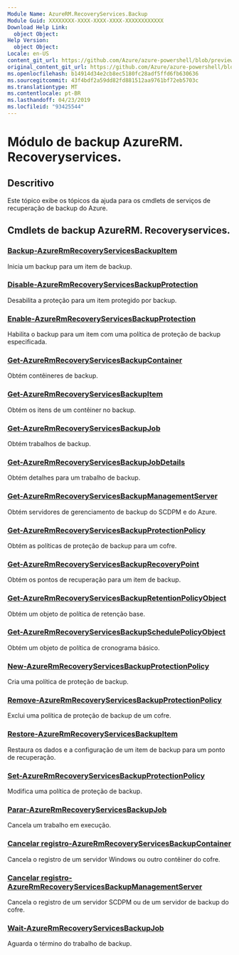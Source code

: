 ```yaml
---
Module Name: AzureRM.RecoveryServices.Backup
Module Guid: XXXXXXXX-XXXX-XXXX-XXXX-XXXXXXXXXXXX
Download Help Link:
  object Object: 
Help Version:
  object Object: 
Locale: en-US
content_git_url: https://github.com/Azure/azure-powershell/blob/preview/src/ResourceManager/RecoveryServices.Backup/Commands.RecoveryServices.Backup/help/AzureRM.RecoveryServices.Backup.md
original_content_git_url: https://github.com/Azure/azure-powershell/blob/preview/src/ResourceManager/RecoveryServices.Backup/Commands.RecoveryServices.Backup/help/AzureRM.RecoveryServices.Backup.md
ms.openlocfilehash: b14914d34e2cb8ec5180fc28adf5ffd6fb630636
ms.sourcegitcommit: 43f4bdf2a59dd82fd881512aa9761bf72eb5703c
ms.translationtype: MT
ms.contentlocale: pt-BR
ms.lasthandoff: 04/23/2019
ms.locfileid: "93425544"
---
```

# Módulo de backup AzureRM. Recoveryservices.
## Descritivo
Este tópico exibe os tópicos da ajuda para os cmdlets de serviços de recuperação de backup do Azure.

## Cmdlets de backup AzureRM. Recoveryservices.
### [Backup-AzureRmRecoveryServicesBackupItem](Backup-AzureRmRecoveryServicesBackupItem.md)
Inicia um backup para um item de backup.

### [Disable-AzureRmRecoveryServicesBackupProtection](Disable-AzureRmRecoveryServicesBackupProtection.md)
Desabilita a proteção para um item protegido por backup.

### [Enable-AzureRmRecoveryServicesBackupProtection](Enable-AzureRmRecoveryServicesBackupProtection.md)
Habilita o backup para um item com uma política de proteção de backup especificada.

### [Get-AzureRmRecoveryServicesBackupContainer](Get-AzureRmRecoveryServicesBackupContainer.md)
Obtém contêineres de backup.

### [Get-AzureRmRecoveryServicesBackupItem](Get-AzureRmRecoveryServicesBackupItem.md)
Obtém os itens de um contêiner no backup.

### [Get-AzureRmRecoveryServicesBackupJob](Get-AzureRmRecoveryServicesBackupJob.md)
Obtém trabalhos de backup.

### [Get-AzureRmRecoveryServicesBackupJobDetails](Get-AzureRmRecoveryServicesBackupJobDetails.md)
Obtém detalhes para um trabalho de backup.

### [Get-AzureRmRecoveryServicesBackupManagementServer](Get-AzureRmRecoveryServicesBackupManagementServer.md)
Obtém servidores de gerenciamento de backup do SCDPM e do Azure.

### [Get-AzureRmRecoveryServicesBackupProtectionPolicy](Get-AzureRmRecoveryServicesBackupProtectionPolicy.md)
Obtém as políticas de proteção de backup para um cofre.

### [Get-AzureRmRecoveryServicesBackupRecoveryPoint](Get-AzureRmRecoveryServicesBackupRecoveryPoint.md)
Obtém os pontos de recuperação para um item de backup.

### [Get-AzureRmRecoveryServicesBackupRetentionPolicyObject](Get-AzureRmRecoveryServicesBackupRetentionPolicyObject.md)
Obtém um objeto de política de retenção base.

### [Get-AzureRmRecoveryServicesBackupSchedulePolicyObject](Get-AzureRmRecoveryServicesBackupSchedulePolicyObject.md)
Obtém um objeto de política de cronograma básico.

### [New-AzureRmRecoveryServicesBackupProtectionPolicy](New-AzureRmRecoveryServicesBackupProtectionPolicy.md)
Cria uma política de proteção de backup.

### [Remove-AzureRmRecoveryServicesBackupProtectionPolicy](Remove-AzureRmRecoveryServicesBackupProtectionPolicy.md)
Exclui uma política de proteção de backup de um cofre.

### [Restore-AzureRmRecoveryServicesBackupItem](Restore-AzureRmRecoveryServicesBackupItem.md)
Restaura os dados e a configuração de um item de backup para um ponto de recuperação.

### [Set-AzureRmRecoveryServicesBackupProtectionPolicy](Set-AzureRmRecoveryServicesBackupProtectionPolicy.md)
Modifica uma política de proteção de backup.

### [Parar-AzureRmRecoveryServicesBackupJob](Stop-AzureRmRecoveryServicesBackupJob.md)
Cancela um trabalho em execução.

### [Cancelar registro-AzureRmRecoveryServicesBackupContainer](Unregister-AzureRmRecoveryServicesBackupContainer.md)
Cancela o registro de um servidor Windows ou outro contêiner do cofre.

### [Cancelar registro-AzureRmRecoveryServicesBackupManagementServer](Unregister-AzureRmRecoveryServicesBackupManagementServer.md)
Cancela o registro de um servidor SCDPM ou de um servidor de backup do cofre.

### [Wait-AzureRmRecoveryServicesBackupJob](Wait-AzureRmRecoveryServicesBackupJob.md)
Aguarda o término do trabalho de backup.

